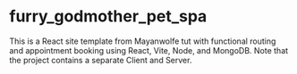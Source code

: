 # furry_godmother_pet_spa
This is a React site template from Mayanwolfe tut with functional routing and appointment booking using React, Vite, Node, and MongoDB. Note that the project contains a separate Client and Server. 